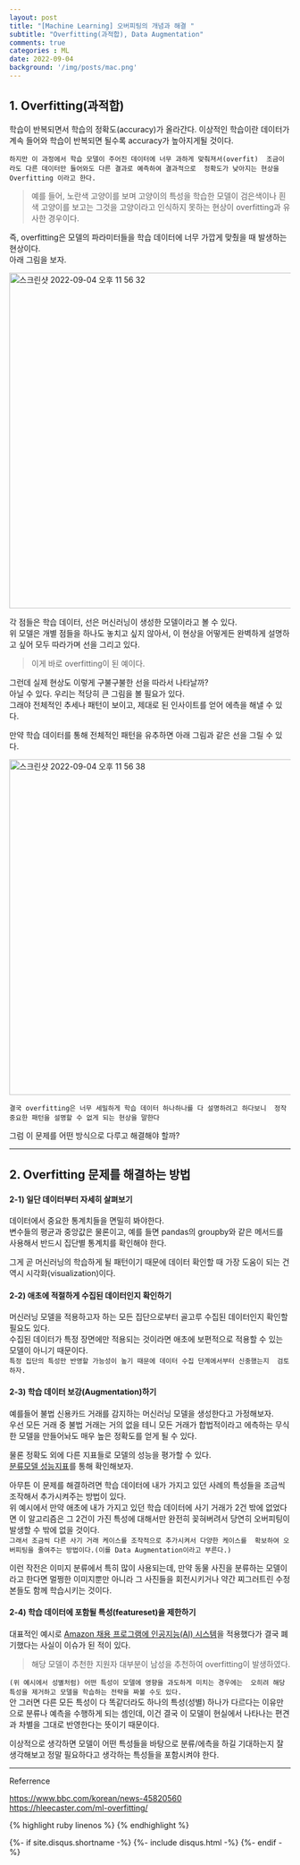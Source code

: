 ```yaml
---
layout: post
title: "[Machine Learning] 오버피팅의 개념과 해결 "
subtitle: "Overfitting(과적합), Data Augmentation" 
comments: true
categories : ML
date: 2022-09-04
background: '/img/posts/mac.png'
---
```


## 1. Overfitting(과적합)

학습이 반복되면서 학습의 정확도(accuracy)가 올라간다. 이상적인 학습이란 
데이터가 계속 들어와 학습이 반복되면 될수록 accuracy가 높아지게될 것이다.   

`하지만 이 과정에서 학습 모델이 주어진 데이터에 너무 과하게 맞춰져서(overfit) 
    조금이라도 다른 데이터만 들어와도 다른 결과로 예측하여 결과적으로 
    정확도가 낮아지는 현상을 Overfitting 이라고 한다.`    

> 예를 들어, 노란색 고양이를 보며 고양이의 특성을 학습한 모델이 
검은색이나 흰색 고양이를 보고는 그것을 고양이라고 인식하지 못하는 현상이 
overfitting과 유사한 경우이다.   

즉, overfitting은 모델의 파라미터들을 학습 데이터에 너무 가깝게 맞췄을 때 
발생하는 현상이다.   
아래 그림을 보자.   

<img width="600" alt="스크린샷 2022-09-04 오후 11 56 32" src="https://user-images.githubusercontent.com/26623547/188319934-aef6518e-1895-4683-b99d-9024b8b4fe56.png">   

각 점들은 학습 데이터, 선은 머신러닝이 생성한 모델이라고 볼 수 있다.   
위 모델은 개별 점들을 하나도 놓치고 싶지 않아서, 이 현상을 
어떻게든 완벽하게 설명하고 싶어 모두 따라가며 선을 그리고 있다.   

> 이게 바로 overfitting이 된 예이다.   

그런데 실제 현상도 이렇게 구불구불한 선을 따라서 나타날까?    
아닐 수 있다. 우리는 적당히 큰 그림을 볼 필요가 있다.   
그래야 전체적인 추세나 패턴이 보이고, 제대로 된 인사이트를 얻어 
에측을 해낼 수 있다.   

만약 학습 데이터를 통해 전체적인 패턴을 유추하면 아래 그림과 같은 선을 
그릴 수 있다.   

<img width="600" alt="스크린샷 2022-09-04 오후 11 56 38" src="https://user-images.githubusercontent.com/26623547/188319937-ca963efb-8055-4173-97d7-4d37fc5c538b.png">    

`결국 overfitting은 너무 세밀하게 학습 데이터 하나하나를 다 설명하려고 하다보니 
정작 중요한 패턴을 설명할 수 없게 되는 현상을 말한다`    

그럼 이 문제를 어떤 방식으로 다루고 해결해야 할까?   

- - - 

## 2. Overfitting 문제를 해결하는 방법    


#### 2-1) 일단 데이터부터 자세히 살펴보기   

데이터에서 중요한 통계치들을 면밀히 봐야한다.   
변수들의 평균과 중앙값은 물론이고, 예를 들면 pandas의 groupby와 같은 메서드를 
사용해서 반드시 집단별 통계치를 확인해야 한다. 

그게 곧 머신러닝의 학습하게 될 패턴이기 때문에 
데이터 확인할 때 가장 도움이 되는 건 역시 시각화(visualization)이다.   

#### 2-2) 애초에 적절하게 수집된 데이터인지 확인하기   

머신러닝 모델을 적용하고자 하는 모든 집단으로부터 골고루 수집된 데이터인지 
확인할 필요도 있다.    
수집된 데이터가 특정 장면에만 적용되는 것이라면 애초에 보편적으로 적용할 수 있는 
모델이 아니기 때문이다.   
`특정 집단의 특성만 반영할 가능성이 높기 때문에 데이터 수집 단계에서부터 신중했는지 
검토하자.`   

#### 2-3) 학습 데이터 보강(Augmentation)하기   

예를들어 불법 신용카드 거래를 감지하는 머신러닝 모델을 생성한다고 가정해보자.   
우선 모든 거래 중 불법 거래는 거의 없을 테니 모든 거래가 합법적이라고 
에측하는 무식한 모델을 만들어놔도 매우 높은 정확도를 얻게 될 수 있다.    

물론 정확도 외에 다른 지표들로 모델의 성능을 평가할 수 있다.   
[분류모델 성능지표](https://wonyong-jang.github.io/ml/2022/09/01/Machine-Learning-Classification-Metric.html)를 통해 확인해보자.   

아무튼 이 문제를 해결하려면 학습 데이터에 내가 가지고 있던 사례의 특성들을 
조금씩 조작해서 추가시켜주는 방법이 있다.   
위 예시에서 만약 애초에 내가 가지고 있던 학습 데이터에 사기 거래가 2건 밖에 
없었다면 이 알고리즘은 그 2건이 가진 특성에 대해서만 완전히 꽂혀버려서 
당연히 오버피팅이 발생할 수 밖에 없을 것이다.   
`그래서 조금씩 다른 사기 거래 케이스를 조작적으로 추가시켜서 다양한 케이스를 
확보하여 오버피팅을 줄여주는 방법이다.(이를 Data Augmentation이라고 부른다.)`     

이런 작전은 이미지 분류에서 특히 많이 사용되는데, 만약 동물 사진을 
분류하는 모델이라고 한다면 멀쩡한 이미지뿐만 아니라 그 사진들을 
회전시키거나 약간 찌그러트린 수정본들도 함께 학습시키는 것이다.    


#### 2-4) 학습 데이터에 포함될 특성(featureset)을 제한하기   

대표적인 예시로 [Amazon 채용 프로그램에 인공지능(AI) 시스템](https://www.bbc.com/korean/news-45820560)을 적용했다가 
결국 폐기했다는 사실이 이슈가 된 적이 있다.      

> 해당 모델이 추천한 지원자 대부분이 남성을 추천하여 overfitting이 발생하였다.    

`(위 예시에서 성별처럼) 어떤 특성이 모델에 영향을 과도하게 미치는 경우에는 
오히려 해당 특성을 제거하고 모델을 학습하는 전략을 짜볼 수도 있다.`    
안 그러면 다른 모든 특성이 다 똑같더라도 하나의 특성(성별) 하나가 다르다는 
이유만으로 분류나 예측을 수행하게 되는 셈인데, 이건 결국 이 모델이 
현실에서 나타나는 편견과 차별을 그대로 반영한다는 뜻이기 때문이다.   

이상적으로 생각하면 모델이 어떤 특성들을 바탕으로 분류/에측을 하길 기대하는지 
잘 생각해보고 정말 필요하다고 생각하는 특성들을 
포함시켜야 한다.    


- - -
Referrence 

<https://www.bbc.com/korean/news-45820560>    
<https://hleecaster.com/ml-overfitting/>   

{% highlight ruby linenos %}
{% endhighlight %}


{%- if site.disqus.shortname -%}
    {%- include disqus.html -%}
{%- endif -%}

